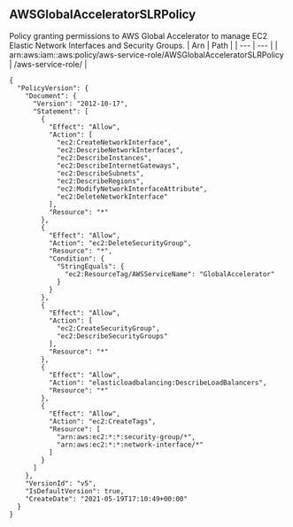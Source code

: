 
## AWSGlobalAcceleratorSLRPolicy
Policy granting permissions to AWS Global Accelerator to manage EC2 Elastic Network Interfaces and Security Groups. 
| Arn | Path |
| --- | --- |
| arn:aws:iam::aws:policy/aws-service-role/AWSGlobalAcceleratorSLRPolicy | /aws-service-role/ |
```
{
  "PolicyVersion": {
    "Document": {
      "Version": "2012-10-17",
      "Statement": [
        {
          "Effect": "Allow",
          "Action": [
            "ec2:CreateNetworkInterface",
            "ec2:DescribeNetworkInterfaces",
            "ec2:DescribeInstances",
            "ec2:DescribeInternetGateways",
            "ec2:DescribeSubnets",
            "ec2:DescribeRegions",
            "ec2:ModifyNetworkInterfaceAttribute",
            "ec2:DeleteNetworkInterface"
          ],
          "Resource": "*"
        },
        {
          "Effect": "Allow",
          "Action": "ec2:DeleteSecurityGroup",
          "Resource": "*",
          "Condition": {
            "StringEquals": {
              "ec2:ResourceTag/AWSServiceName": "GlobalAccelerator"
            }
          }
        },
        {
          "Effect": "Allow",
          "Action": [
            "ec2:CreateSecurityGroup",
            "ec2:DescribeSecurityGroups"
          ],
          "Resource": "*"
        },
        {
          "Effect": "Allow",
          "Action": "elasticloadbalancing:DescribeLoadBalancers",
          "Resource": "*"
        },
        {
          "Effect": "Allow",
          "Action": "ec2:CreateTags",
          "Resource": [
            "arn:aws:ec2:*:*:security-group/*",
            "arn:aws:ec2:*:*:network-interface/*"
          ]
        }
      ]
    },
    "VersionId": "v5",
    "IsDefaultVersion": true,
    "CreateDate": "2021-05-19T17:10:49+00:00"
  }
}
```
